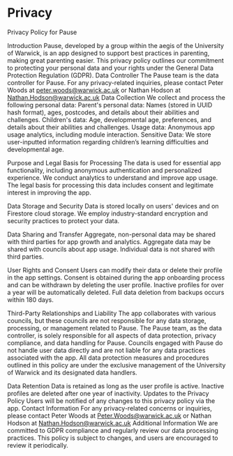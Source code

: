 # Privacy

Privacy Policy for Pause

Introduction
Pause, developed by a group within the aegis of the University of Warwick, is an app designed to support best practices in parenting, making great parenting easier. This privacy policy outlines our commitment to protecting your personal data and your rights under the General Data Protection Regulation (GDPR).
Data Controller
The Pause team is the data controller for Pause. For any privacy-related inquiries, please contact Peter Woods at peter.woods@warwick.ac.uk or Nathan Hodson at Nathan.Hodson@warwick.ac.uk 
Data Collection
We collect and process the following personal data:
Parent's personal data: Names (stored in UUID hash format), ages, postcodes, and details about their abilities and challenges.
Children's data: Age, developmental age, preferences, and details about their abilities and challenges.
Usage data: Anonymous app usage analytics, including module interaction.
Sensitive Data: We store user-inputted information regarding children’s learning difficulties and developmental age.
 
 
Purpose and Legal Basis for Processing
The data is used for essential app functionality, including anonymous authentication and personalized experience.
We conduct analytics to understand and improve app usage.
The legal basis for processing this data includes consent and legitimate interest in improving the app.
 
Data Storage and Security
Data is stored locally on users' devices and on Firestore cloud storage.
We employ industry-standard encryption and security practices to protect your data.
 
Data Sharing and Transfer
Aggregate, non-personal data may be shared with third parties for app growth and analytics.
Aggregate data may be shared with councils about app usage. 
Individual data is not shared with third parties.
 
User Rights and Consent
Users can modify their data or delete their profile in the app settings.
Consent is obtained during the app onboarding process and can be withdrawn by deleting the user profile.
Inactive profiles for over a year will be automatically deleted. Full data deletion from backups occurs within 180 days.
 
Third-Party Relationships and Liability
The app collaborates with various councils, but these councils are not responsible for any data storage, processing, or management related to Pause.
The Pause team, as the data controller, is solely responsible for all aspects of data protection, privacy compliance, and data handling for Pause.
Councils engaged with Pause do not handle user data directly and are not liable for any data practices associated with the app.
All data protection measures and procedures outlined in this policy are under the exclusive management of the University of Warwick and its designated data handlers.
 
Data Retention
Data is retained as long as the user profile is active.
Inactive profiles are deleted after one year of inactivity.
Updates to the Privacy Policy
Users will be notified of any changes to this privacy policy via the app.
Contact Information
For any privacy-related concerns or inquiries, please contact Peter Woods at Peter.Woods@warwick.ac.uk or Nathan Hodson at Nathan.Hodson@warwick.ac.uk 
Additional Information
We are committed to GDPR compliance and regularly review our data processing practices.
This policy is subject to changes, and users are encouraged to review it periodically.
